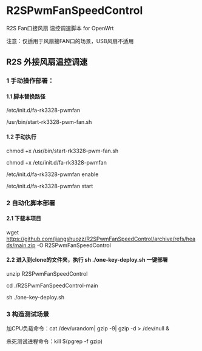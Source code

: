 # R2SPwmFanSpeedControl
R2S Fan口接风扇 温控调速脚本 for OpenWrt

注意：仅适用于风扇接FAN口的场景，USB风扇不适用

## R2S 外接风扇温控调速

### 1 手动操作部署：

#### 1.1 脚本替换路径

/etc/init.d/fa-rk3328-pwmfan

/usr/bin/start-rk3328-pwm-fan.sh

#### 1.2 手动执行

chmod +x /usr/bin/start-rk3328-pwm-fan.sh

chmod +x /etc/init.d/fa-rk3328-pwmfan

/etc/init.d/fa-rk3328-pwmfan enable

/etc/init.d/fa-rk3328-pwmfan start

### 2 自动化脚本部署

#### 2.1 下载本项目

wget https://github.com/jiangshuozz/R2SPwmFanSpeedControl/archive/refs/heads/main.zip -O R2SPwmFanSpeedControl

#### 2.2 进入到clone的文件夹，执行 sh ./one-key-deploy.sh 一键部署

unzip R2SPwmFanSpeedControl

cd ./R2SPwmFanSpeedControl-main

sh ./one-key-deploy.sh

### 3 构造测试场景

加CPU负载命令：cat /dev/urandom| gzip -9| gzip -d > /dev/null &

杀死测试进程命令：kill $(pgrep -f gzip)

